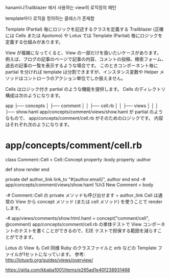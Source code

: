 hanami나Trailblazer 에서 사용하는 view의 로직정의 패턴

template마다 로직을 정의하는 클래스가 존재함



Template (Partial) 毎にロジックを記述するクラスを定義する
Trailblazer (正確には Cells または Apotomo) や
Lotus では Template (Partial) 毎にロジックを定義する仕組みがあります。

View が複雑になってくると、View の一部だけを扱いたいケースがあります。
例えば、ブログの記事のページで記事の内容、コメントの投稿、検索フォーム、過去の記事の一覧を表示するような場合です。
このときコンポーネント毎に partial を分ければ template は分割できますが、インスタンス変数や Helper メソッドはコントローラのアクション単位でしか扱えません。

Cells はロジック付き partial のような機能を提供します。
Cells のディレクトリ構成は次のようになります。

app
├── concepts
│   ├── comment
│   │   ├── cell.rb
│   │   ├── views
│   │   │   ├── show.haml
app/concepts/comment/views/show.haml が partial のようなもので、 app/concepts/comment/cell.rb がそのためのロジックです。
内容はそれぞれ次のようになります。

# app/concepts/comment/cell.rb
class Comment::Cell < Cell::Concept
  property :body
  property :author

  def show
    render
  end

private
  def author_link
    link_to "#{author.email}", author
  end
end
-# app/concepts/comment/views/show.haml
%h3 New Comment
  = body

  -# Comment::Cell の private メソッドも呼び出せます
  = author_link
Cell は通常の View から concept メソッド (または cell メソッド) を使うことで render します。

-# app/views/comments/show.html.haml
= concept("comment/cell", @comment)
app/concepts/comment/cell.rb の単体テストで View コンポーネントのテストを書くことができるので、E2E テストで担保する範囲を減らすことができます。

Lotus の View も Cell 同様 Ruby のクラスファイルと erb などの Template ファイルが1セットになっています。
参考: http://lotusrb.org/guides/views/overview/

https://qiita.com/kbaba1001/items/e265ad1e40f238931468
